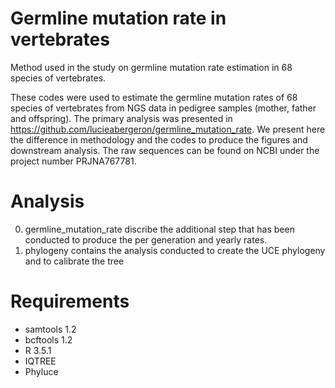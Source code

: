 # Germline mutation rate in vertebrates

Method used in the study on germline mutation rate estimation in 68 species of vertebrates.

These codes were used to estimate the germline mutation rates of 68 species of vertebrates from NGS data in pedigree samples (mother, father and offspring). 
The primary analysis was presented in https://github.com/lucieabergeron/germline_mutation_rate. 
We present here the difference in methodology and the codes to produce the figures and downstream analysis. 
The raw sequences can be found on NCBI under the project number PRJNA767781.

# Analysis

0. germline_mutation_rate discribe the additional step that has been conducted to produce the per generation and yearly rates.
1. phylogeny contains the analysis conducted to create the UCE phylogeny and to calibrate the tree

# Requirements

 - samtools 1.2
 - bcftools 1.2
 - R 3.5.1
 - IQTREE
 - Phyluce


